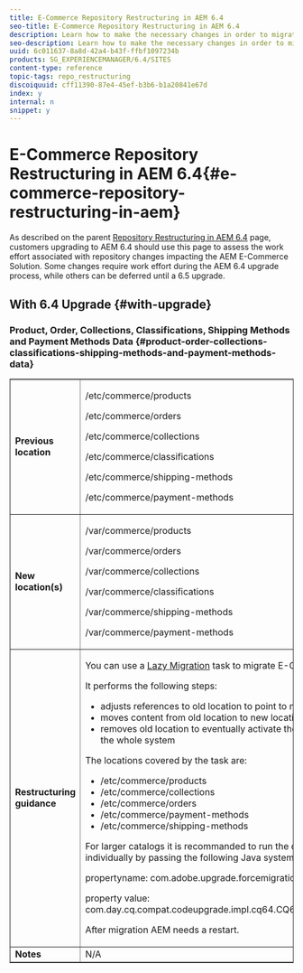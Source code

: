```yaml
---
title: E-Commerce Repository Restructuring in AEM 6.4
seo-title: E-Commerce Repository Restructuring in AEM 6.4
description: Learn how to make the necessary changes in order to migrate to the new repository structure in AEM 6.4 for E-Commerce.
seo-description: Learn how to make the necessary changes in order to migrate to the new repository structure in AEM 6.4 for E-Commerce.
uuid: 6c011637-8a8d-42a4-b43f-ffbf1097234b
products: SG_EXPERIENCEMANAGER/6.4/SITES
content-type: reference
topic-tags: repo_restructuring
discoiquuid: cff11390-87e4-45ef-b3b6-b1a20841e67d
index: y
internal: n
snippet: y
---
```


# E-Commerce Repository Restructuring in AEM 6.4{#e-commerce-repository-restructuring-in-aem}

As described on the parent [Repository Restructuring in AEM 6.4](../../../sites/deploying/using/repository-restructuring.md) page, customers upgrading to AEM 6.4 should use this page to assess the work effort associated with repository changes impacting the AEM E-Commerce Solution. Some changes require work effort during the AEM 6.4 upgrade process, while others can be deferred until a 6.5 upgrade.

## With 6.4 Upgrade {#with-upgrade}

### Product, Order, Collections, Classifications, Shipping Methods and Payment Methods Data {#product-order-collections-classifications-shipping-methods-and-payment-methods-data}

<table border="1" cellpadding="1" cellspacing="0" width="100%"> 
 <tbody>
  <tr>
   <td><strong>Previous location</strong></td> 
   <td><p><span class="code">/etc/commerce/products</span></p> <p><span class="code">/etc/commerce/orders</span></p> <p><span class="code">/etc/commerce/collections</span></p> <p><span class="code">/etc/commerce/classifications</span></p> <p><span class="code">/etc/commerce/shipping-methods</span></p> <p><span class="code">/etc/commerce/payment-methods</span></p> </td> 
  </tr>
  <tr>
   <td><strong>New location(s)</strong></td> 
   <td><p><span class="code">/var/commerce/products</span></p> <p><span class="code">/var/commerce/orders</span></p> <p><span class="code">/var/commerce/collections</span></p> <p><span class="code">/var/commerce/classifications</span></p> <p><span class="code">/var/commerce/shipping-methods</span></p> <p><span class="code">/var/commerce/payment-methods</span></p> </td> 
  </tr>
  <tr>
   <td><strong>Restructuring guidance</strong></td> 
   <td><p>You can use a <a href="../../../sites/deploying/using/lazy-content-migration.md" target="_blank">Lazy Migration</a> task to migrate E-Commerce data.</p> <p>It performs the following steps:</p> 
    <ul> 
     <li>adjusts references to old location to point to new location</li> 
     <li>moves content from old location to new location</li> 
     <li>removes old location to eventually activate the usage of new location in the whole system</li> 
    </ul> <p>The locations covered by the task are:</p> 
    <ul> 
     <li>/etc/commerce/products</li> 
     <li>/etc/commerce/collections<br /> </li> 
     <li>/etc/commerce/orders<br /> </li> 
     <li>/etc/commerce/payment-methods<br /> </li> 
     <li>/etc/commerce/shipping-methods<br /> </li> 
    </ul> <p>For larger catalogs it is recommanded to run the commerce migration task individually by passing the following Java system property to AEM:</p> <p><span class="code">propertyname: com.adobe.upgrade.forcemigration</span></p> <p><span class="code">property value: com.day.cq.compat.codeupgrade.impl.cq64.CQ64CommerceMigrationTask</span></p> <p>After migration AEM needs a restart.</p> </td> 
  </tr>
  <tr>
   <td><strong>Notes</strong></td> 
   <td>N/A<br /> </td> 
  </tr>
 </tbody>
</table>


